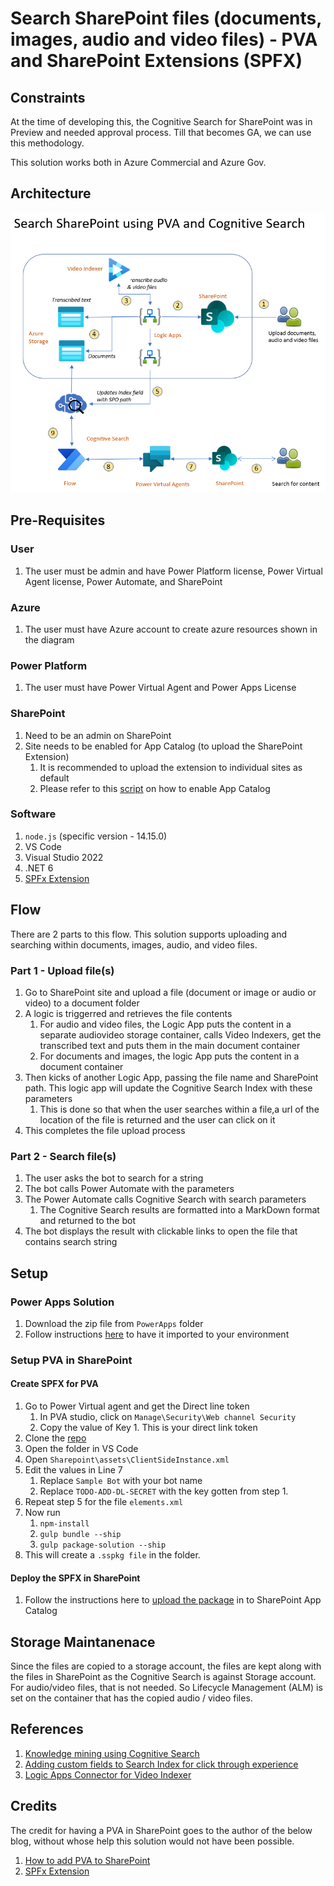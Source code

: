 # Search SharePoint files (documents, images, audio and video files) - PVA and SharePoint Extensions (SPFX)

## Constraints
At the time of developing this, the Cognitive Search for SharePoint was in Preview and needed approval process. Till that becomes GA, we can use this methodology.

This solution works both in Azure Commercial and Azure Gov.

## Architecture

![PVA Search SharePoint](./Architecture.png)

## Pre-Requisites

### User
1. The user must be admin and have Power Platform license, Power Virtual Agent license, Power Automate, and SharePoint

### Azure
1. The user must have Azure account to create azure resources shown in the diagram

### Power Platform
1. The user must have Power Virtual Agent and Power Apps License

### SharePoint
1. Need to be an admin on SharePoint
2. Site needs to be enabled for App Catalog (to upload the SharePoint Extension)
   1. It is recommended to upload the extension to individual sites as default
   2. Please refer to this [script](/PowerShell%20Scripts/Add_Site_AppCatalog.ps1) on how to enable App Catalog

### Software
1. `node.js` (specific version - 14.15.0)
2. VS Code
2. Visual Studio 2022
4. .NET 6
5. [SPFx Extension](https://github.com/pankajsurti/dl-bot-app-customizer)

## Flow
There are 2 parts to this flow. This solution supports uploading and searching within documents, images, audio, and video files.

### Part 1 - Upload file(s)

1. Go to SharePoint site and upload a file (document or image or audio or video) to a document folder
2. A logic is triggerred and retrieves the file contents
   1. For audio and video files, the Logic App puts the content in a separate audiovideo storage container, calls Video Indexers, get the transcribed text and puts them in the main document container
   2. For documents and images, the logic App puts the content in a document container
3. Then kicks of another Logic App, passing the file name and SharePoint path. This logic app will update the Cognitive Search Index with these parameters
   1. This is done so that when the user searches within a file,a  url of the location of the file is returned and the user can click on it
4. This completes the file upload process

### Part 2 - Search file(s)
1. The user asks the bot to search for a string
2. The bot calls Power Automate with the parameters
3. The Power Automate calls Cognitive Search with search parameters
   1. The Cognitive Search results are formatted into a MarkDown format and returned to the bot
4. The bot displays the result with clickable links to open the file that contains search string


## Setup

### Power Apps Solution
1. Download the zip file from `PowerApps` folder
2. Follow instructions [here](https://learn.microsoft.com/en-us/power-apps/maker/data-platform/import-update-export-solutions) to have it imported to your environment
   


### Setup PVA in SharePoint

#### Create SPFX for PVA

1. Go to Power Virtual agent and get the Direct line token
   1. In PVA studio, click on `Manage\Security\Web channel Security` 
   2. Copy the value of Key 1. This is your direct link token
2. Clone the [repo](https://github.com/pankajsurti/dl-bot-app-customizer)
3. Open the folder in VS Code
4. Open `Sharepoint\assets\ClientSideInstance.xml`
5. Edit the values in Line 7
   1. Replace `Sample Bot` with your bot name
   2. Replace `TODO-ADD-DL-SECRET` with the key gotten from step 1.
6. Repeat step 5 for the file `elements.xml` 
7. Now run 
   1. `npm-install`
   2. `gulp bundle --ship`
   3. `gulp package-solution --ship`
8. This will create a `.sspkg file` in the folder.

#### Deploy the SPFX in SharePoint

1. Follow the instructions here to [upload the package](https://learn.microsoft.com/en-us/sharepoint/use-app-catalog) in to SharePoint App Catalog


## Storage Maintanenace
Since the files are copied to a storage account, the files are kept along with the files in SharePoint as the Cognitive Search is against Storage account. For audio/video files, that is not needed. So Lifecycle Management (ALM) is set on the container that has the copied audio / video files.

## References
1. [Knowledge mining using Cognitive Search](https://learn.microsoft.com/en-us/samples/azure-samples/azure-search-knowledge-mining/azure-search-knowledge-mining/)
2. [Adding custom fields to Search Index for click through experience](https://techcommunity.microsoft.com/t5/ai-customer-engineering-team/mine-knowledge-from-audio-files-with-microsoft-ai/ba-p/781957)
3. [Logic Apps Connector for Video Indexer](https://learn.microsoft.com/en-us/azure/azure-video-indexer/logic-apps-connector-arm-accounts)

## Credits

The credit for having a PVA in SharePoint goes to the author of the below blog, without whose help this solution would not have been possible.

1. [How to add PVA to SharePoint](https://pankajsurti.com/2022/02/03/how-to-add-power-virtual-agent-pva-bot-to-a-sharepoint-page/)
2. [SPFx Extension](https://github.com/pankajsurti/dl-bot-app-customizer)